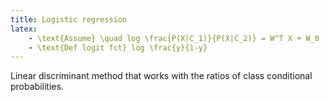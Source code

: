 ```yaml
---
title: Logistic regression
latex: 
    - \text{Assume} \quad log \frac{P(X|C_1)}{P(X|C_2)} = W^T X + W_0
    - \text{Def logit fct} log \frac{y}{1-y}
---
```


Linear discriminant method that works with the ratios of class conditional probabilities.

